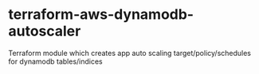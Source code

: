 # terraform-aws-dynamodb-autoscaler
Terraform module which creates app auto scaling target/policy/schedules for dynamodb tables/indices
